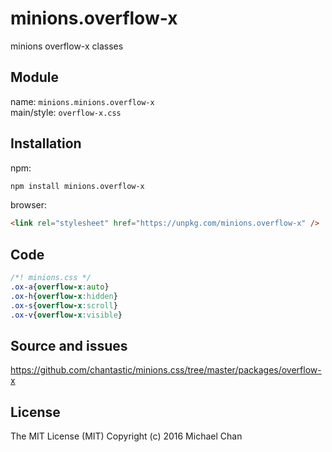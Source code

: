 # minions.overflow-x
minions overflow-x classes

## Module
name: `minions.minions.overflow-x`  
main/style: `overflow-x.css`  

## Installation
npm:
```bash
npm install minions.overflow-x
```

browser:
```html
<link rel="stylesheet" href="https://unpkg.com/minions.overflow-x" />
```

## Code
```css
/*! minions.css */
.ox-a{overflow-x:auto}
.ox-h{overflow-x:hidden}
.ox-s{overflow-x:scroll}
.ox-v{overflow-x:visible}

```

## Source and issues

https://github.com/chantastic/minions.css/tree/master/packages/overflow-x

## License

The MIT License (MIT)
Copyright (c) 2016 Michael Chan